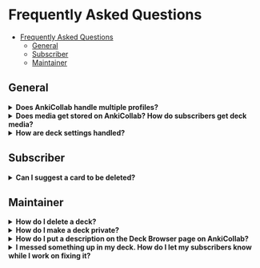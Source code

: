 # Frequently Asked Questions

- [Frequently Asked Questions](#frequently-asked-questions)
  - [General](#general)
  - [Subscriber](#subscriber)
  - [Maintainer](#maintainer)

## General

<details close>
<summary><b>Does AnkiCollab handle multiple profiles?</b></summary>
AnkiCollab does not currently respect separate Anki profiles. If you subscribe to a deck on one profile, then switch to another, it will redownload the fresh deck. A workaround for this is to disable the addon. <code>Tools → Add-ons → Select AnkiCollab → Toggle Enabled</code>
</details>

<details close>
<summary><b>Does media get stored on AnkiCollab? How do subscribers get deck media?</b></summary>
AnkiCollab does not upload media (images, audio, etc.) when publishing a deck or suggesting changes. If a deck has media, the maintainer should have a link available for you to download.
</details>

<details close>
<summary><b>How are deck settings handled?</b></summary>
Deck settings — learning steps, new card limits, maximum interval, etc. — are not uploaded when publishing a deck. When a subscriber downloads a deck, their default deck options are assigned. If you want a subscriber to use specific settings, make a note of them in the deck description.
</details>

## Subscriber

<details close>
<summary><b>Can I suggest a card to be deleted?</b></summary>
Currently, there is no way to delete individual cards from a deck uploaded to <a href="https://ankicollab.com/decks">AnkiCollab.com/Decks</a>. As a workaround, suggest a tag like <code>#!DELETE</code> indicating that you want a card deleted.
</details>

## Maintainer

<details close>
<summary><b>How do I delete a deck?</b></summary>
You can delete a deck by going to the Manage Decks option on the side-bar -> select your deck in the page for the deck you are maintaining -> at the bottom of the page you will have the option to delete the deck
</details>

<details close>
<summary><b>How do I make a deck private?</b></summary>
You can make a deck private by going to the Manage Decks option on the side-bar -> select your deck in the page for the deck you are maintaining -> you will have a checkbox to make the deck private (unlisted) by simply clicking that checkbox the deck will be made private
</details>

<details close>
<summary><b>How do I put a description on the Deck Browser page on AnkiCollab?</b></summary>
When you initially publish a deck, the deck description is also uploaded and can be seen on AnkiCollab's deck browser page. If you want to change it, you can go to the Manage Decks option on the side-bar -> select your deck in the page for the deck you are maintaining -> you will have the option to Update deck description. keep in mind deck description is written using HTML (as is most things within anki) so you can style it accordingly

</details>

<details close>
  <summary><b> I messed something up in my deck. How do I let my subscribers know while I work on fixing it? </b></summary>
  This can be done by publishing a changelog message. To publish a changelog message you simply have to go to the Manage Decks option on the side-bar -> select your deck in the page for the deck you are maintaining -> there will be an option to add a changelog message as well as view your previous changelog messages (if you published any).
 ![2023-04-02 13 33 26 ankicollab com 7e0c19e9c5ae](https://user-images.githubusercontent.com/70135155/229348427-0cc1b8c7-b84b-4575-930a-4f55aa0206eb.png)



  </details>
